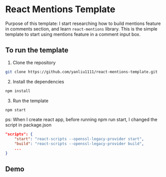 # React Mentions Template

Purpose of this template: I start researching how to build mentions feature in comments section, and learn `react-mentions` library. This is the simple template to start using mentions feature in a comment input box.

## To run the template

1. Clone the repository

```bash
git clone https://github.com/yanliu1111/react-mentions-template.git
```

2. Install the dependencies

```bash
npm install
```

3. Run the template

```bash
npm start
```

ps: When I create react app, before running npm run start, I changed the script in package.json

```json
"scripts": {
    "start": "react-scripts --openssl-legacy-provider start",
    "build": "react-scripts --openssl-legacy-provider build",
    ...
}
```

## Demo
